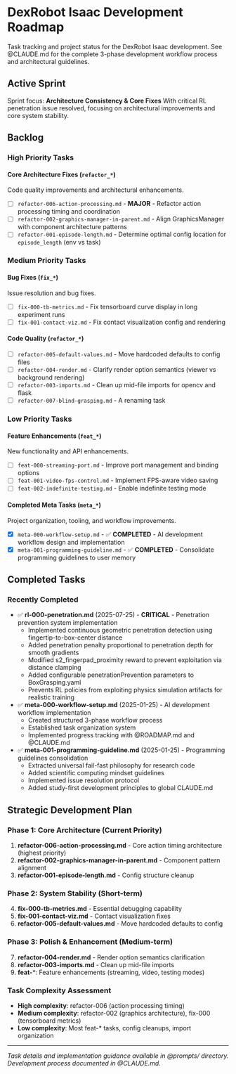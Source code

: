 # DexRobot Isaac Development Roadmap

Task tracking and project status for the DexRobot Isaac development. See @CLAUDE.md for the complete 3-phase development workflow process and architectural guidelines.

## Active Sprint

Sprint focus: **Architecture Consistency & Core Fixes**
With critical RL penetration issue resolved, focusing on architectural improvements and core system stability.

## Backlog

### High Priority Tasks

#### Core Architecture Fixes (`refactor_*`)
Code quality improvements and architectural enhancements.
- [ ] `refactor-006-action-processing.md` - **MAJOR** - Refactor action processing timing and coordination
- [ ] `refactor-002-graphics-manager-in-parent.md` - Align GraphicsManager with component architecture patterns
- [ ] `refactor-001-episode-length.md` - Determine optimal config location for `episode_length` (env vs task)

### Medium Priority Tasks

#### Bug Fixes (`fix_*`)
Issue resolution and bug fixes.
- [ ] `fix-000-tb-metrics.md` - Fix tensorboard curve display in long experiment runs
- [ ] `fix-001-contact-viz.md` - Fix contact visualization config and rendering

#### Code Quality (`refactor_*`)
- [ ] `refactor-005-default-values.md` - Move hardcoded defaults to config files
- [ ] `refactor-004-render.md` - Clarify render option semantics (viewer vs background rendering)
- [ ] `refactor-003-imports.md` - Clean up mid-file imports for opencv and flask
- [ ] `refactor-007-blind-grasping.md` - A renaming task

### Low Priority Tasks

#### Feature Enhancements (`feat_*`)
New functionality and API enhancements.
- [ ] `feat-000-streaming-port.md` - Improve port management and binding options
- [ ] `feat-001-video-fps-control.md` - Implement FPS-aware video saving
- [ ] `feat-002-indefinite-testing.md` - Enable indefinite testing mode

#### Completed Meta Tasks (`meta_*`)
Project organization, tooling, and workflow improvements.
- [x] `meta-000-workflow-setup.md` - ✅ **COMPLETED** - AI development workflow design and implementation
- [x] `meta-001-programming-guideline.md` - ✅ **COMPLETED** - Consolidate programming guidelines to user memory

## Completed Tasks

### Recently Completed
- ✅ **rl-000-penetration.md** (2025-07-25) - **CRITICAL** - Penetration prevention system implementation
  - Implemented continuous geometric penetration detection using fingertip-to-box-center distance
  - Added penetration penalty proportional to penetration depth for smooth gradients
  - Modified s2_fingerpad_proximity reward to prevent exploitation via distance clamping
  - Added configurable penetrationPrevention parameters to BoxGrasping.yaml
  - Prevents RL policies from exploiting physics simulation artifacts for realistic training
- ✅ **meta-000-workflow-setup.md** (2025-01-25) - AI development workflow implementation
  - Created structured 3-phase workflow process
  - Established task organization system
  - Implemented progress tracking with @ROADMAP.md and @CLAUDE.md
- ✅ **meta-001-programming-guideline.md** (2025-01-25) - Programming guidelines consolidation
  - Extracted universal fail-fast philosophy for research code
  - Added scientific computing mindset guidelines
  - Implemented issue resolution protocol
  - Added study-first development principles to global CLAUDE.md

## Strategic Development Plan

### Phase 1: Core Architecture (Current Priority)
1. **refactor-006-action-processing.md** - Core action timing architecture (highest priority)
2. **refactor-002-graphics-manager-in-parent.md** - Component pattern alignment
3. **refactor-001-episode-length.md** - Config structure cleanup

### Phase 2: System Stability (Short-term)
4. **fix-000-tb-metrics.md** - Essential debugging capability
5. **fix-001-contact-viz.md** - Contact visualization fixes
6. **refactor-005-default-values.md** - Move hardcoded defaults to config

### Phase 3: Polish & Enhancement (Medium-term)
7. **refactor-004-render.md** - Render option semantics clarification
8. **refactor-003-imports.md** - Clean up mid-file imports
9. **feat-***: Feature enhancements (streaming, video, testing modes)

### Task Complexity Assessment
- **High complexity**: refactor-006 (action processing timing)
- **Medium complexity**: refactor-002 (graphics architecture), fix-000 (tensorboard metrics)
- **Low complexity**: Most feat-* tasks, config cleanups, import organization

---

*Task details and implementation guidance available in @prompts/ directory. Development process documented in @CLAUDE.md.*
